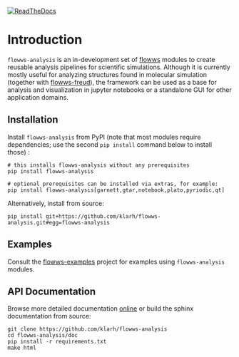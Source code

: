 [![ReadTheDocs](https://img.shields.io/readthedocs/flowws-analysis.svg?style=flat)](https://flowws-analysis.readthedocs.io/en/latest/)

# Introduction

`flowws-analysis` is an in-development set of
[flowws](https://flowws.readthedocs.io) modules to create reusable
analysis pipelines for scientific simulations. Although it is
currently mostly useful for analyzing structures found in molecular
simulation (together with
[flowws-freud](https://github.com/klarh/flowws-freud)), the framework
can be used as a base for analysis and visualization in jupyter
notebooks or a standalone GUI for other application domains.

## Installation

Install `flowws-analysis` from PyPI (note that most modules require
dependencies; use the second `pip install` command below to install
those) :

```
# this installs flowws-analysis without any prerequisites
pip install flowws-analysis

# optional prerequisites can be installed via extras, for example:
pip install flowws-analysis[garnett,gtar,notebook,plato,pyriodic,qt]
```

Alternatively, install from source:

```
pip install git+https://github.com/klarh/flowws-analysis.git#egg=flowws-analysis
```

## Examples

Consult the
[flowws-examples](https://github.com/klarh/flowws-examples) project
for examples using `flowws-analysis` modules.

## API Documentation

Browse more detailed documentation
[online](https://flowws-analysis.readthedocs.io) or build the sphinx
documentation from source:

```
git clone https://github.com/klarh/flowws-analysis
cd flowws-analysis/doc
pip install -r requirements.txt
make html
```
